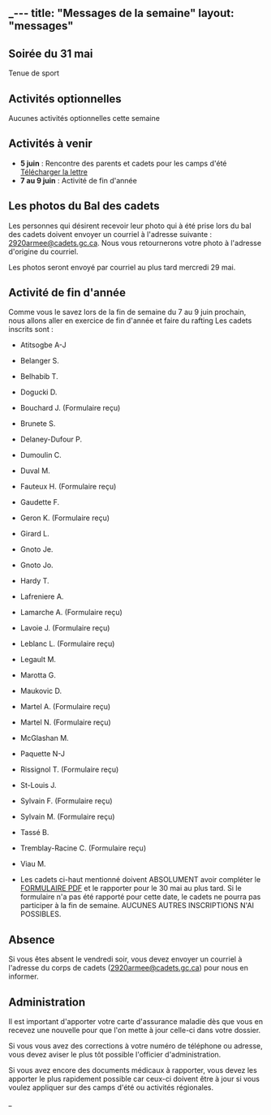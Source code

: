 _---
title:  "Messages de la semaine"
layout: "messages"
---

## Soirée du 31 mai 

Tenue de sport

## Activités optionnelles

Aucunes activités optionnelles cette semaine

## Activités à venir

- **5 juin** : Rencontre des parents et cadets pour les camps d'été [Télécharger la lettre](https://docs.google.com/document/d/15woNd40C7s6aD0B72W0b0GrWZYDGEhtQ/edit?usp=sharing&ouid=100070785425688122134&rtpof=true&sd=true)
- **7 au 9 juin** : Activité de fin d'année  

## Les photos du Bal des cadets

Les personnes qui désirent recevoir leur photo qui à été prise lors du bal des cadets doivent envoyer un courriel à l'adresse suivante : <2920armee@cadets.gc.ca>. Nous vous retournerons votre photo à l'adresse d'origine du courriel. 

Les photos seront envoyé par courriel au plus tard mercredi 29 mai.

## Activité de fin d'année

Comme vous le savez lors de la fin de semaine du 7 au 9 juin prochain, nous allons aller en exercice de fin d'année et faire du rafting
Les cadets inscrits sont : 
- Atitsogbe A-J
- Belanger S.
- Belhabib T.
- Dogucki D.
- Bouchard J. (Formulaire reçu)
- Brunete S.
- Delaney-Dufour P.
- Dumoulin C.
- Duval M. 
- Fauteux H. (Formulaire reçu)
- Gaudette F.
- Geron K. (Formulaire reçu)
- Girard L.
- Gnoto Je.
- Gnoto Jo.
- Hardy T.
- Lafreniere A.
- Lamarche A. (Formulaire reçu)
- Lavoie J.  (Formulaire reçu)
- Leblanc L. (Formulaire reçu)
- Legault M.
- Marotta G.
- Maukovic D. 
- Martel A. (Formulaire reçu)
- Martel N. (Formulaire reçu)
- McGlashan M.
- Paquette N-J
- Rissignol T. (Formulaire reçu)
- St-Louis J.
- Sylvain F. (Formulaire reçu)
- Sylvain M. (Formulaire reçu)
- Tassé B.
- Tremblay-Racine C. (Formulaire reçu)
- Viau M.
 
- Les cadets ci-haut mentionné doivent ABSOLUMENT avoir compléter le [FORMULAIRE PDF](https://drive.google.com/file/d/1rhYdWPIg5p5iRtGpXIC3cCe8jmZ4pXVf/view?usp=sharing) et le rapporter pour le 30 mai au plus tard. Si le formulaire n'a pas été rapporté pour cette date, le cadets ne pourra pas participer à la fin de semaine. AUCUNES AUTRES INSCRIPTIONS N'AI POSSIBLES. 

## Absence

Si vous êtes absent le vendredi soir, vous devez envoyer un courriel à l'adresse du corps de cadets (<2920armee@cadets.gc.ca>) pour nous en informer.

## Administration

Il est important d'apporter votre carte d'assurance maladie dès que vous en recevez une nouvelle pour que l'on mette à jour celle-ci dans votre dossier.

Si vous vous avez des corrections à votre numéro de téléphone ou adresse, vous devez aviser le plus tôt possible l'officier d'administration. 

Si vous avez encore des documents médicaux à rapporter, vous devez les apporter le plus rapidement possible car ceux-ci doivent être à jour si vous voulez appliquer sur des camps d'été ou activités régionales.
  
_
